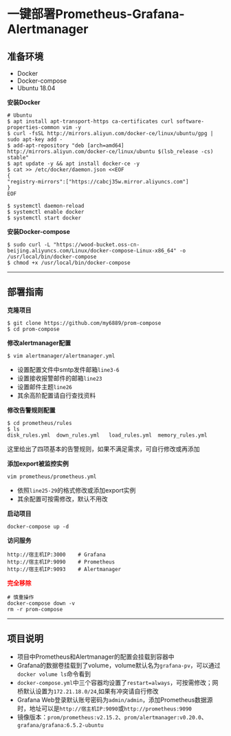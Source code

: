 # 一键部署Prometheus-Grafana-Alertmanager

## 准备环境

* Docker
* Docker-compose
* Ubuntu 18.04

**安装Docker**

```
# Ubuntu
$ apt install apt-transport-https ca-certificates curl software-properties-common vim -y
$ curl -fsSL http://mirrors.aliyun.com/docker-ce/linux/ubuntu/gpg | sudo apt-key add -
$ add-apt-repository "deb [arch=amd64] http://mirrors.aliyun.com/docker-ce/linux/ubuntu $(lsb_release -cs) stable"
$ apt update -y && apt install docker-ce -y
$ cat >> /etc/docker/daemon.json <<EOF
{
"registry-mirrors":["https://cabcj35w.mirror.aliyuncs.com"]
}
EOF

$ systemctl daemon-reload
$ systemctl enable docker
$ systemctl start docker
```

**安装Docker-compose**

```
$ sudo curl -L "https://wood-bucket.oss-cn-beijing.aliyuncs.com/Linux/docker-compose-Linux-x86_64" -o /usr/local/bin/docker-compose
$ chmod +x /usr/local/bin/docker-compose
```

---



## 部署指南

**克隆项目**

```
$ git clone https://github.com/my6889/prom-compose
$ cd prom-compose
```

**修改alertmanager配置**

```
$ vim alertmanager/alertmanager.yml
```

* 设置配置文件中smtp发件邮箱`line3-6`
* 设置接收报警邮件的邮箱`line23`
* 设置邮件主题`line26`
* 其余高阶配置请自行查找资料

**修改告警规则配置**

```
$ cd prometheus/rules
$ ls 
disk_rules.yml  down_rules.yml   load_rules.yml  memory_rules.yml
```

这里给出了四项基本的告警规则，如果不满足需求，可自行修改或再添加

**添加export被监控实例**

```
vim prometheus/prometheus.yml
```

* 依照`line25-29`的格式修改或添加export实例
* 其余配置可按需修改，默认不用改

**启动项目**

```
docker-compose up -d 
```

**访问服务**

```
http://宿主机IP:3000    # Grafana
http://宿主机IP:9090    # Prometheus
http://宿主机IP:9093    # Alertmanager
```

<font color=#FF0000 >**完全移除**</font> 

```
# 慎重操作
docker-compose down -v 
rm -r prom-compose
```

---



## 项目说明

* 项目中Prometheus和Alertmanager的配置会挂载到容器中
* Grafana的数据卷挂载到了volume，volume默认名为`grafana-pv`，可以通过`docker volume ls`命令看到
* `docker-compose.yml`中三个容器均设置了`restart=always`，可按需修改；网桥默认设置为`172.21.18.0/24`,如果有冲突请自行修改
* Grafana Web登录默认账号密码为`admin/admin`，添加Prometheus数据源时，地址可以是`http://宿主机IP:9090`或`http://prometheus:9090`
* 镜像版本：`prom/prometheus:v2.15.2`、`prom/alertmanager:v0.20.0`、`grafana/grafana:6.5.2-ubuntu`


